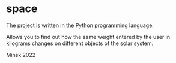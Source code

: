 # space
The project is written in the 
Python programming language.

Allows you to find out how the same weight 
entered by the user in kilograms changes 
on different objects of the solar system.

Minsk 2022
